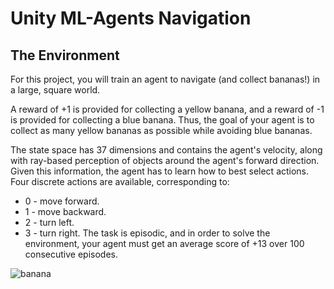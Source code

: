 # Unity ML-Agents Navigation

## The Environment
For this project, you will train an agent to navigate (and collect bananas!) in a large, square world.


A reward of +1 is provided for collecting a yellow banana, and a reward of -1 is provided for collecting a blue banana. Thus, the goal of your agent is to collect as many yellow bananas as possible while avoiding blue bananas.

The state space has 37 dimensions and contains the agent's velocity, along with ray-based perception of objects around the agent's forward direction. Given this information, the agent has to learn how to best select actions. Four discrete actions are available, corresponding to:

- 0 - move forward.
- 1 - move backward.
- 2 - turn left.
- 3 - turn right.
The task is episodic, and in order to solve the environment, your agent must get an average score of +13 over 100 consecutive episodes.
 
![banana](https://user-images.githubusercontent.com/4464676/74794975-fa73f000-5307-11ea-9bd1-ecfc84740e60.gif)
